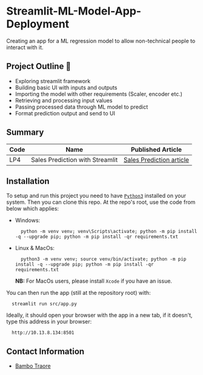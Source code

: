 # Streamlit-ML-Model-App-Deployment
Creating an app for a ML regression model to allow non-technical people to interact with it.

## Project Outline 📄
- Exploring streamlit framework
- Building basic UI with inputs and outputs
- Importing the model with other requirements (Scaler, encoder etc.)
- Retrieving and processing input values
- Passing processed data through ML model to predict
- Format prediction output and send to UI

## Summary

| Code      | Name        | Published Article |
|-----------|-------------|:-------------:|
| LP4 | Sales Prediction with Streamlit |  [Sales Prediction article]() |


## Installation

To setup and run this project you need to have [`Python3`](https://www.python.org/) installed on your system. Then you can clone this repo. At the repo's root, use the code from below which applies:

- Windows:

        python -m venv venv; venv\Scripts\activate; python -m pip install -q --upgrade pip; python -m pip install -qr requirements.txt  

- Linux & MacOs:

        python3 -m venv venv; source venv/bin/activate; python -m pip install -q --upgrade pip; python -m pip install -qr requirements.txt  

    **NB:** For MacOs users, please install `Xcode` if you have an issue.

You can then run the app (still at the repository root) with:

      streamlit run src/app.py

Ideally, it should open your browser with the app in a new tab, if it doesn't, type this address in your browser:

      http://10.13.8.134:8501


## Contact Information

- [Bambo Traore](https://www.linkedin.com/in/traore-bambo/)
